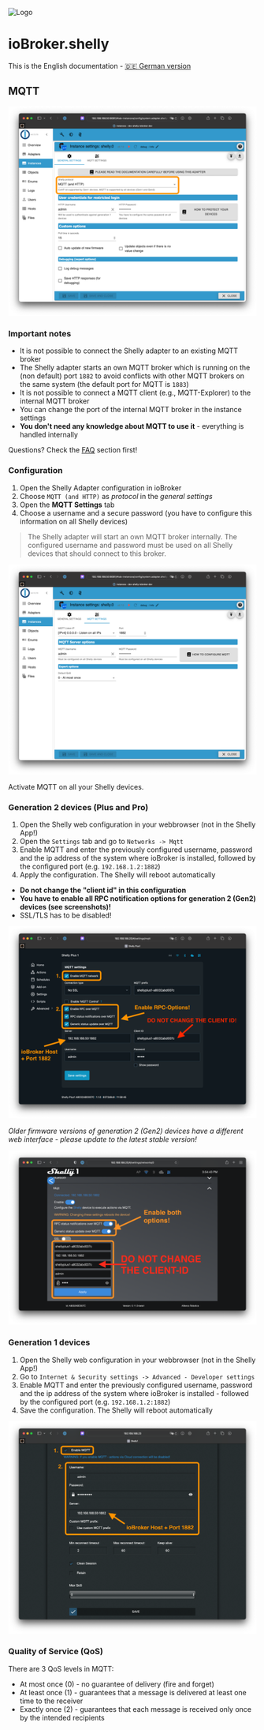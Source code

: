 ![Logo](../../admin/shelly.png)

# ioBroker.shelly

This is the English documentation - [🇩🇪 German version](../de/protocol-mqtt.md)

## MQTT

![iobroker_general_mqtt](./img/iobroker_general_mqtt.png)

### Important notes

- It is not possible to connect the Shelly adapter to an existing MQTT broker
- The Shelly adapter starts an own MQTT broker which is running on the (non default) port `1882` to avoid conflicts with other MQTT brokers on the same system (the default port for MQTT is `1883`)
- It is not possible to connect a MQTT client (e.g., MQTT-Explorer) to the internal MQTT broker
- You can change the port of the internal MQTT broker in the instance settings
- **You don't need any knowledge about MQTT to use it** - everything is handled internally

Questions? Check the [FAQ](faq.md) section first!

### Configuration

1. Open the Shelly Adapter configuration in ioBroker
2. Choose `MQTT (and HTTP)` as *protocol* in the *general settings*
3. Open the **MQTT Settings** tab
4. Choose a username and a secure password (you have to configure this information on all Shelly devices)

> The Shelly adapter will start an own MQTT broker internally. The configured username and password must be used on all Shelly devices that should connect to this broker.

![iobroker_mqtt](./img/iobroker_mqtt.png)

Activate MQTT on all your Shelly devices.

### Generation 2 devices (Plus and Pro)

1. Open the Shelly web configuration in your webbrowser (not in the Shelly App!)
2. Open the `Settings` tab and go to `Networks -> Mqtt`
3. Enable MQTT and enter the previously configured username, password and the ip address of the system where ioBroker is installed, followed by the configured port (e.g. `192.168.1.2:1882`)
4. Apply the configuration. The Shelly will reboot automatically

- **Do not change the "client id" in this configuration**
- **You have to enable all RPC notification options for generation 2 (Gen2) devices (see screenshots)!**
- SSL/TLS has to be disabled!

![shelly gen2](./img/shelly_mqtt-gen2.png)

*Older firmware versions of generation 2 (Gen2) devices have a different web interface - please update to the latest stable version!*

![shelly gen2 old](./img/shelly_mqtt-gen2-old.png)

### Generation 1 devices

1. Open the Shelly web configuration in your webbrowser (not in the Shelly App!)
2. Go to `Internet & Security settings -> Advanced - Developer settings`
3. Enable MQTT and enter the previously configured username, password and the ip address of the system where ioBroker is installed - followed by the configured port (e.g. `192.168.1.2:1882`)
4. Save the configuration. The Shelly will reboot automatically

![shelly gen1](./img/shelly_mqtt-gen1.png)

### Quality of Service (QoS)

There are 3 QoS levels in MQTT:

- At most once (0) - no guarantee of delivery (fire and forget)
- At least once (1) - guarantees that a message is delivered at least one time to the receiver
- Exactly once (2) - guarantees that each message is received only once by the intended recipients
